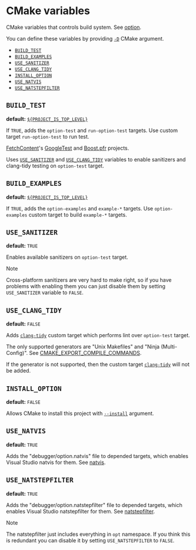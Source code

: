 
# CMake variables

CMake variables that controls build system. See [option][cmake-option].

You can define these variables by providing [`-D`][cmake-d] CMake argument.

- [`BUILD_TEST`](#build_test)
- [`BUILD_EXAMPLES`](#build_examples)
- [`USE_SANITIZER`](#use_sanitizer)
- [`USE_CLANG_TIDY`](#use_clang_tidy)
- [`INSTALL_OPTION`](#install_option)
- [`USE_NATVIS`](#use_natvis)
- [`USE_NATSTEPFILTER`](#use_natstepfilter)

## `BUILD_TEST`

**default:** [`${PROJECT_IS_TOP_LEVEL}`][is-project-top-level]

If `TRUE`, adds the `option-test` and `run-option-test` targets.
Use custom target `run-option-test` to run test.

[FetchContent][cmake-fetchcontent]'s [GoogleTest][googletest] and [Boost.pfr][boost-pfr] projects.

Uses [`USE_SANITIZER`](#use_sanitizer) and [`USE_CLANG_TIDY`](#use_clang_tidy) variables to enable sanitizers and clang-tidy testing on `option-test` target.

## `BUILD_EXAMPLES`

**default:** [`${PROJECT_IS_TOP_LEVEL}`][is-project-top-level]

If `TRUE`, adds the `option-examples` and `example-*` targets.
Use `option-examples` custom target to build `example-*` targets.

## `USE_SANITIZER`

**default:** `TRUE`

Enables available sanitizers on `option-test` target.

> [!NOTE]
> Cross-platform sanitizers are very hard to make right, so if you have problems with enabling them you can just disable them by setting `USE_SANITIZER` variable to `FALSE`.

## `USE_CLANG_TIDY`

**default:** `FALSE`

Adds [`clang-tidy`][clang-tidy] custom target which performs lint over `option-test` target.

The only supported generators are "Unix Makefiles" and "Ninja (Multi-Config)". See [CMAKE_EXPORT_COMPILE_COMMANDS][cmake-export-compile-commands].

If the generator is not supported, then the custom target [`clang-tidy`][clang-tidy] will not be added.

## `INSTALL_OPTION`

**default:** `FALSE`

Allows CMake to install this project with [`--install`][cmake-install] argument.

## `USE_NATVIS`

**default:** `TRUE`

Adds the "debugger/option.natvis" file to depended targets, which enables Visual Studio natvis for them. See [natvis][natvis].

## `USE_NATSTEPFILTER`

**default:** `TRUE`

Adds the "debugger/option.natstepfilter" file to depended targets, which enables Visual Studio natstepfilter for them. See [natstepfilter][natstepfilter].

> [!NOTE]
> The natstepfilter just includes everything in `opt` namespace. If you think this is redundant you can disable it by setting `USE_NATSTEPFILTER` to `FALSE`.

[is-project-top-level]: https://cmake.org/cmake/help/latest/variable/PROJECT_IS_TOP_LEVEL.html
[clang-tidy]: https://clang.llvm.org/extra/clang-tidy
[cmake-export-compile-commands]: https://cmake.org/cmake/help/latest/variable/CMAKE_EXPORT_COMPILE_COMMANDS.html
[cmake-install]: https://cmake.org/cmake/help/latest/manual/cmake.1.html#install-a-project
[natvis]: https://learn.microsoft.com/en-us/visualstudio/debugger/create-custom-views-of-native-objects
[natstepfilter]: https://learn.microsoft.com/ru-ru/visualstudio/debugger/just-my-code
[cmake-option]: https://cmake.org/cmake/help/latest/command/option.html
[cmake-fetchcontent]: https://cmake.org/cmake/help/latest/module/FetchContent.html
[googletest]: https://github.com/google/googletest
[boost-pfr]: https://github.com/boostorg/pfr
[cmake-d]: https://cmake.org/cmake/help/latest/manual/cmake.1.html#cmdoption-cmake-D
